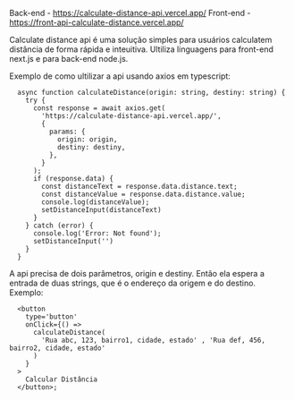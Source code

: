 Back-end - https://calculate-distance-api.vercel.app/
Front-end - https://front-api-calculate-distance.vercel.app/

Calculate distance api é uma solução simples para usuários calculatem distância de forma rápida e inteuitiva.
Ultiliza linguagens para front-end next.js e para back-end node.js.

Exemplo de como ultilizar a api usando axios em typescript:
```
  async function calculateDistance(origin: string, destiny: string) {
    try {
      const response = await axios.get(
        'https://calculate-distance-api.vercel.app/',
        {
          params: {
            origin: origin,
            destiny: destiny,
          },
        }
      );
      if (response.data) {
        const distanceText = response.data.distance.text;
        const distanceValue = response.data.distance.value;
        console.log(distanceValue);
        setDistanceInput(distanceText)
      }
    } catch (error) {
      console.log('Error: Not found');
      setDistanceInput('')
    }
  }
```
A api precisa de dois parâmetros, origin e destiny. Então ela espera a entrada de duas strings, que é o endereço da origem e do destino. Exemplo:
```
  <button
    type='button'
    onClick={() =>
      calculateDistance(
        'Rua abc, 123, bairro1, cidade, estado' , 'Rua def, 456, bairro2, cidade, estado'
      )
    }
  >
    Calcular Distância
  </button>;
```
